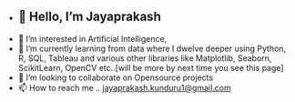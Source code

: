 - <h2>👋 Hello, I’m Jayaprakash </h2>
- 👀 I’m interested in Artificial Intelligence, 
- 🌱 I’m currently learning from data where I dwelve deeper using Python, R, SQL, Tableau and various other libraries like Matplotlib, Seaborn, ScikitLearn, OpenCV etc..[will be more  by next time you see this page]
- 💞️ I’m looking to collaborate on Opensource projects
- 📫 How to reach me .. jayaprakash.kunduru1@gmail.com

<!---
Jayjake1/Jayjake1 is a ✨ special ✨ repository because its `README.md` (this file) appears on your GitHub profile.
You can click the Preview link to take a look at your changes.
--->
